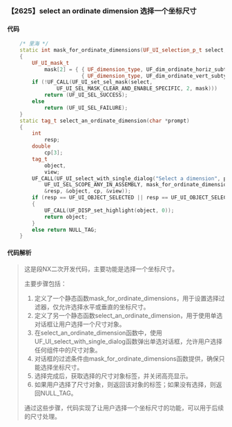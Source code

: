 ### 【2625】select an ordinate dimension 选择一个坐标尺寸

#### 代码

```cpp
    /* 里海 */  
    static int mask_for_ordinate_dimensions(UF_UI_selection_p_t select, void *type)  
    {  
        UF_UI_mask_t  
            mask[2] = { { UF_dimension_type, UF_dim_ordinate_horiz_subtype, 0 },  
                        { UF_dimension_type, UF_dim_ordinate_vert_subtype, 0 } };  
        if (!UF_CALL(UF_UI_set_sel_mask(select,  
                UF_UI_SEL_MASK_CLEAR_AND_ENABLE_SPECIFIC, 2, mask)))  
            return (UF_UI_SEL_SUCCESS);  
        else  
            return (UF_UI_SEL_FAILURE);  
    }  
    static tag_t select_an_ordinate_dimension(char *prompt)  
    {  
        int  
            resp;  
        double  
            cp[3];  
        tag_t  
            object,  
            view;  
        UF_CALL(UF_UI_select_with_single_dialog("Select a dimension", prompt,  
            UF_UI_SEL_SCOPE_ANY_IN_ASSEMBLY, mask_for_ordinate_dimensions, NULL,  
            &resp, &object, cp, &view));  
        if (resp == UF_UI_OBJECT_SELECTED || resp == UF_UI_OBJECT_SELECTED_BY_NAME)  
        {  
            UF_CALL(UF_DISP_set_highlight(object, 0));  
            return object;  
        }  
        else return NULL_TAG;  
    }

```

#### 代码解析

> 这是段NX二次开发代码，主要功能是选择一个坐标尺寸。
>
> 主要步骤包括：
>
> 1. 定义了一个静态函数mask_for_ordinate_dimensions，用于设置选择过滤器，仅允许选择水平或垂直的坐标尺寸。
> 2. 定义了另一个静态函数select_an_ordinate_dimension，用于使用单选对话框让用户选择一个尺寸对象。
> 3. 在select_an_ordinate_dimension函数中，使用UF_UI_select_with_single_dialog函数弹出单选对话框，允许用户选择任何组件中的尺寸对象。
> 4. 对话框的过滤条件由mask_for_ordinate_dimensions函数提供，确保只能选择坐标尺寸。
> 5. 选择完成后，获取选择的尺寸对象标签，并关闭高亮显示。
> 6. 如果用户选择了尺寸对象，则返回该对象的标签；如果没有选择，则返回NULL_TAG。
>
> 通过这些步骤，代码实现了让用户选择一个坐标尺寸的功能，可以用于后续的尺寸处理。
>
